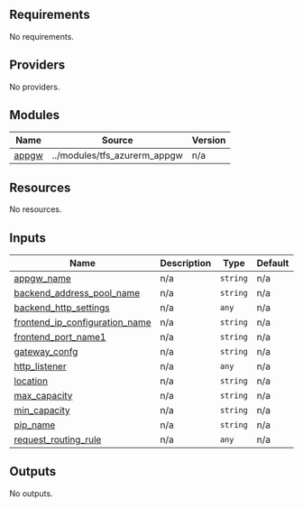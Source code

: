 <!-- BEGIN_TF_DOCS -->
## Requirements

No requirements.

## Providers

No providers.

## Modules

| Name | Source | Version |
|------|--------|---------|
| <a name="module_appgw"></a> [appgw](#module\_appgw) | ../modules/tfs_azurerm_appgw | n/a |

## Resources

No resources.

## Inputs

| Name | Description | Type | Default | Required |
|------|-------------|------|---------|:--------:|
| <a name="input_appgw_name"></a> [appgw\_name](#input\_appgw\_name) | n/a | `string` | n/a | yes |
| <a name="input_backend_address_pool_name"></a> [backend\_address\_pool\_name](#input\_backend\_address\_pool\_name) | n/a | `string` | n/a | yes |
| <a name="input_backend_http_settings"></a> [backend\_http\_settings](#input\_backend\_http\_settings) | n/a | `any` | n/a | yes |
| <a name="input_frontend_ip_configuration_name"></a> [frontend\_ip\_configuration\_name](#input\_frontend\_ip\_configuration\_name) | n/a | `string` | n/a | yes |
| <a name="input_frontend_port_name1"></a> [frontend\_port\_name1](#input\_frontend\_port\_name1) | n/a | `string` | n/a | yes |
| <a name="input_gateway_confg"></a> [gateway\_confg](#input\_gateway\_confg) | n/a | `string` | n/a | yes |
| <a name="input_http_listener"></a> [http\_listener](#input\_http\_listener) | n/a | `any` | n/a | yes |
| <a name="input_location"></a> [location](#input\_location) | n/a | `string` | n/a | yes |
| <a name="input_max_capacity"></a> [max\_capacity](#input\_max\_capacity) | n/a | `string` | n/a | yes |
| <a name="input_min_capacity"></a> [min\_capacity](#input\_min\_capacity) | n/a | `string` | n/a | yes |
| <a name="input_pip_name"></a> [pip\_name](#input\_pip\_name) | n/a | `string` | n/a | yes |
| <a name="input_request_routing_rule"></a> [request\_routing\_rule](#input\_request\_routing\_rule) | n/a | `any` | n/a | yes |

## Outputs

No outputs.
<!-- END_TF_DOCS -->